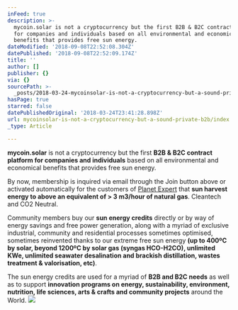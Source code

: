 ```yaml
---
inFeed: true
description: >-
  mycoin.solar is not a cryptocurrency but the first B2B & B2C contract platform
  for companies and individuals based on all environmental and economical
  benefits that provides free sun energy.
dateModified: '2018-09-08T22:52:08.304Z'
datePublished: '2018-09-08T22:52:09.174Z'
title: ''
author: []
publisher: {}
via: {}
sourcePath: >-
  _posts/2018-03-24-mycoinsolar-is-not-a-cryptocurrency-but-a-sound-private-b2b.md
hasPage: true
starred: false
datePublishedOriginal: '2018-03-24T23:41:28.898Z'
url: mycoinsolar-is-not-a-cryptocurrency-but-a-sound-private-b2b/index.html
_type: Article

---
```

**mycoin.solar** is not a cryptocurrency but the first **B2B & B2C contract platform for companies and individuals** based on all environmental and economical benefits that provides free sun energy.

By now, membership is inquired via email through the Join button above or activated automatically for the customers of [Planet Expert][0] that **sun harvest energy to above an equivalent of \> 3 m3/hour of natural gas**. Cleantech and CO2 Neutral.

Community members buy our **sun energy credits** directly or by way of energy savings and free power generation, along with a myriad of exclusive industrial, community and residential processes sometimes optimised, sometimes reinvented thanks to our extreme free sun energy **(up to 400ºC by solar, beyond 1200ºC by solar gas (syngas HCO-H2CO), unlimited KWe, unlimited seawater desalination and brackish distillation, wastes treatment & valorisation, etc)**.

The sun energy credits are used for a myriad of **B2B and B2C needs** as well as to support **innovation programs on energy, sustainability, environment, nutrition, life sciences, arts & crafts and community projects** around the World.
![](https://s3-us-west-2.amazonaws.com/the-grid-img/p/dba87c0654c95969709407fc79399d967d93983d.jpg)

[0]: http://planet.expert/ "Planet Expert"